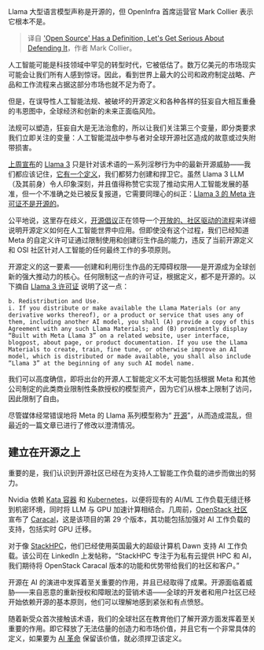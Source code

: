 
<!--
title: “开源”有明确定义，让我们认真捍卫它
cover: https://cdn.thenewstack.io/media/2024/04/19149fd2-braydon-anderson-wohh-nutvvc-unsplash.jpg
-->

Llama 大型语言模型声称是开源的，但 OpenInfra 首席运营官 Mark Collier 表示它根本不是。

> 译自 ['Open Source' Has a Definition, Let's Get Serious About Defending It](https://thenewstack.io/open-source-has-a-definition-lets-get-serious-about-defending-it/)，作者 Mark Collier。

人工智能可能是科技领域中罕见的转型时代，它被低估了。数万亿美元的市场现实可能会让我们所有人感到惊讶。因此，看到世界上最大的公司和政府制定战略、产品和工作流程来占据这部分市场也就不足为奇了。

但是，在误导性人工智能法规、被破坏的开源定义和各种各样的狂妄自大相互重叠的韦恩图中，全球经济和创新的未来正面临风险。

法规可以塑造，狂妄自大是无法治愈的，所以让我们关注第三个变量，即分类要求我们立即关注的变量：人工智能混战中参与者对全球开源社区造成的故意或过失附带损害。

[上周宣布](https://techcrunch.com/2024/04/19/techcrunch-minute-metas-new-llama-3-models-give-open-source-ai-a-boost/)的 [Llama 3](https://llama.meta.com/llama3/) 只是针对该术语的一系列淫秽行为中的最新开源威胁——我们都应该记住，[它有一个定义](https://opensource.org/osd)，我们都努力创建和捍卫它。虽然 Llama 3 LLM（及其前身）令人印象深刻，并且值得称赞它实现了推动实用人工智能发展的基准，但一个不准确之处已被反复报道，它需要同理心的纠正：[Llama 3 的 Meta 许可证不是开源的](https://twitter.com/sparkycollier/status/1780995684566552902)。

公平地说，这里存在歧义，[开源倡议](https://opensource.org/)正在领导一个[开放的、社区驱动的流程](https://opensource.org/blog/open-source-ai-definition-weekly-update-april-15)来详细说明开源定义如何在人工智能世界中应用。但即使没有这个过程，我们已经知道 Meta 的自定义许可证通过限制使用和创建衍生作品的能力，违反了当前开源定义和 OSI 社区针对人工智能的任何最终工作的多项原则。

开源定义的这一要素——创建和利用衍生作品的无障碍权限——是开源成为全球创新的强大推动力的核心。任何限制这一点的许可证，根据定义，都不是开源的。以下摘自 [Llama 3 许可证](https://huggingface.co/meta-llama/Meta-Llama-3-8B) 说明了这一点：

```
b. Redistribution and Use.
i. If you distribute or make available the Llama Materials (or any derivative works thereof), or a product or service that uses any of them, including another AI model, you shall (A) provide a copy of this Agreement with any such Llama Materials; and (B) prominently display “Built with Meta Llama 3” on a related website, user interface, blogpost, about page, or product documentation. If you use the Llama Materials to create, train, fine tune, or otherwise improve an AI model, which is distributed or made available, you shall also include “Llama 3” at the beginning of any such AI model name.
```

我们可以高度确信，即将出台的开源人工智能定义不太可能包括根据 Meta 和其他公司制定的此类商业限制性条款授权的模型资产，因为它们从根本上限制了访问，因此限制了自由。

尽管媒体经常错误地将 Meta 的 Llama 系列模型称为“ [开源](https://thenewstack.io/how-do-open-source-licenses-work-the-ultimate-guide/)”，从而造成混乱，但最近的一篇文章已进行了修改以澄清情况。

## 建立在开源之上

重要的是，我们认识到开源社区已经在为支持人工智能工作负载的进步而做出的努力。

Nvidia 依赖 [Kata 容器](https://thenewstack.io/kata-containers-demo-a-container-experience-with-vm-security/) 和 [Kubernetes](https://thenewstack.io/kubernetes/)，以便将现有的 AI/ML 工作负载无缝迁移到机密环境，同时将 LLM 与 GPU 加速计算相结合。几周前，[OpenStack 社区](https://thenewstack.io/folding-big-tent-whats-next-openstack/) 宣布了 [Caracal](https://releases.openstack.org/caracal/)，这是该项目的第 29 个版本，其功能包括加强对 AI 工作负载的支持，包括实时 GPU 迁移。

对于像 [StackHPC](https://www.stackhpc.com/)，他们已经使用英国最大的超级计算机 Dawn 支持 AI 工作负载。该公司在 LinkedIn 上发帖称，“StackHPC 专注于为私有云提供 HPC 和 AI，我们期待将 OpenStack Caracal 版本的功能和优势带给我们的社区和客户。”

开源在 AI 的演进中发挥着至关重要的作用，并且已经取得了成果。开源面临着威胁——来自恶意的重新授权和障眼法的营销术语——全球的开发者和用户社区已经开始依赖开源的基本原则，他们可以理解地感到紧张和有点愤怒。

随着新受众首次接触该术语，我们的全球社区在教育他们了解开源方面发挥着至关重要的作用。即它释放了无法估量的创造力和市场价值，并且它有一个非常具体的定义，如果要为 [AI 革命](https://thenewstack.io/ai/) 保留该价值，就必须捍卫该定义。
